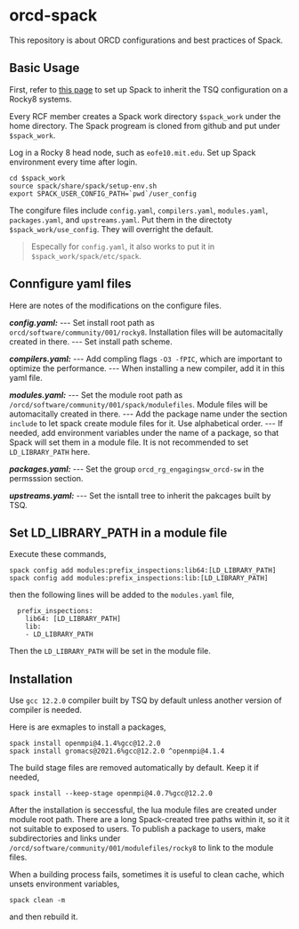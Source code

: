 
# orcd-spack
This repository is about ORCD configurations and best practices of Spack. 


## Basic Usage

First, refer to [this page](https://mit-orcd.github.io/orcd-docs-previews/PR/PR29/recipes/spack-basics/) to set up Spack to inherit the TSQ configuration on a Rocky8 systems.

Every RCF member creates a Spack work directory `$spack_work` under the home directory. The Spack progream is cloned from github and put under `$spack_work`.

Log in a Rocky 8 head node, such as `eofe10.mit.edu`. Set up Spack environment every time after login.
```
cd $spack_work
source spack/share/spack/setup-env.sh
export SPACK_USER_CONFIG_PATH=`pwd`/user_config
```

The congifure files include `config.yaml`, `compilers.yaml`, `modules.yaml`, `packages.yaml`, and `upstreams.yaml`. Put them in the directoty `$spack_work/use_config`. They will overright the default. 

> Especally for `config.yaml`, it also works to put it in `$spack_work/spack/etc/spack`.


## Connfigure yaml files

Here are notes of the modifications on the configure files.

***config.yaml:***
  --- Set install root path as `orcd/software/community/001/rocky8`. Installation files will be automacitally created in there. 
  --- Set install path scheme.

***compilers.yaml:***
 --- Add compling flags `-O3 -fPIC`, which are important to optimize the performance.
 --- When installing a new compiler, add it in this yaml file.

***modules.yaml:***
 --- Set the module root path as `/orcd/software/community/001/spack/modulefiles`. Module files will be automacitally created in there. 
 --- Add the package name under the section `include` to let spack create module files for it. Use alphabetical order.
 --- If needed, add environment variables under the name of a package, so that Spack will set them in a module file. It is not recommended to set `LD_LIBRARY_PATH` here.

***packages.yaml:***
 --- Set the group `orcd_rg_engagingsw_orcd-sw` in the permsssion section.

***upstreams.yaml:***
  --- Set the isntall tree to inherit the pakcages built by TSQ.

## Set LD_LIBRARY_PATH in a module file

Execute these commands,
```
spack config add modules:prefix_inspections:lib64:[LD_LIBRARY_PATH]
spack config add modules:prefix_inspections:lib:[LD_LIBRARY_PATH]
```
then the following lines will be added to the `modules.yaml` file,
```
  prefix_inspections:
    lib64: [LD_LIBRARY_PATH]
    lib:
    - LD_LIBRARY_PATH
```
Then the `LD_LIBRARY_PATH` will be set in the module file.


##  Installation

Use `gcc 12.2.0` compiler built by TSQ by default unless another version of compiler is needed. 

Here is are exmaples to install a packages,
```
spack install openmpi@4.1.4%gcc@12.2.0
spack install gromacs@2021.6%gcc@12.2.0 ^openmpi@4.1.4
```

The build stage files are removed automatically by default. Keep it if needed,
```
spack install --keep-stage openmpi@4.0.7%gcc@12.2.0
```

After the installation is seccessful, the lua module files are created under module root path. There are a long Spack-created tree paths within it, so it it not suitable to exposed to users. To publish a package to users, make subdirectories and links under `/orcd/software/community/001/modulefiles/rocky8` to link to the module files. 

When a building process fails, sometimes it is useful to clean cache, which unsets environment variables,
```
spack clean -m
```
and then rebuild it.



